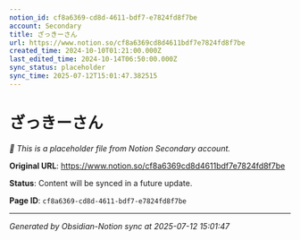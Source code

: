 ```yaml
---
notion_id: cf8a6369-cd8d-4611-bdf7-e7824fd8f7be
account: Secondary
title: ざっきーさん
url: https://www.notion.so/cf8a6369cd8d4611bdf7e7824fd8f7be
created_time: 2024-10-10T01:21:00.000Z
last_edited_time: 2024-10-14T06:50:00.000Z
sync_status: placeholder
sync_time: 2025-07-12T15:01:47.382515
---
```


# ざっきーさん

*🔄 This is a placeholder file from Notion Secondary account.*

**Original URL**: https://www.notion.so/cf8a6369cd8d4611bdf7e7824fd8f7be

**Status**: Content will be synced in a future update.

**Page ID**: `cf8a6369-cd8d-4611-bdf7-e7824fd8f7be`

---

*Generated by Obsidian-Notion sync at 2025-07-12 15:01:47*
